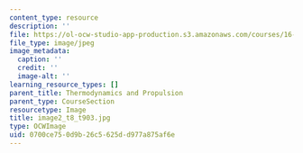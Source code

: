```yaml
---
content_type: resource
description: ''
file: https://ol-ocw-studio-app-production.s3.amazonaws.com/courses/16-01-unified-engineering-i-ii-iii-iv-fall-2005-spring-2006/0700ce750d9b26c5625dd977a875af6e_image2_t8_t903.jpg
file_type: image/jpeg
image_metadata:
  caption: ''
  credit: ''
  image-alt: ''
learning_resource_types: []
parent_title: Thermodynamics and Propulsion
parent_type: CourseSection
resourcetype: Image
title: image2_t8_t903.jpg
type: OCWImage
uid: 0700ce75-0d9b-26c5-625d-d977a875af6e
---
```

